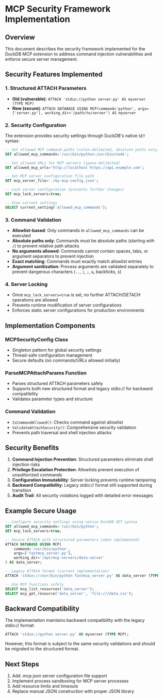 # MCP Security Framework Implementation

## Overview
This document describes the security framework implemented for the DuckDB MCP extension to address command injection vulnerabilities and enforce secure server management.

## Security Features Implemented

### 1. Structured ATTACH Parameters
- **Old (vulnerable)**: `ATTACH 'stdio://python server.py' AS myserver (TYPE MCP)`
- **New (secure)**: `ATTACH DATABASE USING MCP(command='python', args=['server.py'], working_dir='/path/to/server') AS myserver`

### 2. Security Configuration
The extension provides security settings through DuckDB's native `SET` syntax:

```sql
-- Set allowed MCP command paths (colon-delimited, absolute paths only)
SET allowed_mcp_commands='/usr/bin/python:/usr/bin/node';

-- Set allowed URLs for MCP servers (space-delimited)  
SET allowed_mcp_urls='http://localhost https://api.example.com';

-- Set MCP server configuration file path
SET mcp_server_file='./my-mcp-config.json';

-- Lock server configuration (prevents further changes)
SET mcp_lock_servers=true;

-- View current settings
SELECT current_setting('allowed_mcp_commands');
```

### 3. Command Validation
- **Allowlist-based**: Only commands in `allowed_mcp_commands` can be executed
- **Absolute paths only**: Commands must be absolute paths (starting with `/`) to prevent relative path attacks
- **No arguments allowed**: Commands cannot contain spaces, tabs, or argument separators to prevent injection
- **Exact matching**: Commands must exactly match allowlist entries
- **Argument sanitization**: Process arguments are validated separately to prevent dangerous characters (`..`, `|`, `;`, `&`, backticks, `$`)

### 4. Server Locking
- Once `mcp_lock_servers=true` is set, no further ATTACH/DETACH operations are allowed
- Prevents runtime modification of server configurations
- Enforces static server configurations for production environments

## Implementation Components

### MCPSecurityConfig Class
- Singleton pattern for global security settings
- Thread-safe configuration management
- Secure defaults (no commands/URLs allowed initially)

### ParseMCPAttachParams Function
- Parses structured ATTACH parameters safely
- Supports both new structured format and legacy stdio:// for backward compatibility
- Validates parameter types and structure

### Command Validation
- `IsCommandAllowed()`: Checks command against allowlist
- `ValidateAttachSecurity()`: Comprehensive security validation
- Prevents path traversal and shell injection attacks

## Security Benefits

1. **Command Injection Prevention**: Structured parameters eliminate shell injection risks
2. **Privilege Escalation Protection**: Allowlists prevent execution of unauthorized commands
3. **Configuration Immutability**: Server locking prevents runtime tampering
4. **Backward Compatibility**: Legacy stdio:// format still supported during transition
5. **Audit Trail**: All security violations logged with detailed error messages

## Example Secure Usage

```sql
-- Configure security settings using native DuckDB SET syntax
SET allowed_mcp_commands='/usr/bin/python';
SET mcp_lock_servers=true;

-- Secure ATTACH with structured parameters (when implemented)
ATTACH DATABASE USING MCP(
    command='/usr/bin/python',
    args=['fastmcp_server.py'],
    working_dir='/opt/mcp-servers/data-server'
) AS data_server;

-- Legacy ATTACH format (current implementation)
ATTACH 'stdio:///usr/bin/python fastmcp_server.py' AS data_server (TYPE MCP);

-- Use MCP functions safely
SELECT mcp_list_resources('data_server');
SELECT mcp_get_resource('data_server', 'file:///data.csv');
```

## Backward Compatibility

The implementation maintains backward compatibility with the legacy stdio:// format:
```sql
ATTACH 'stdio://python server.py' AS myserver (TYPE MCP);
```

However, this format is subject to the same security validations and should be migrated to the structured format.

## Next Steps

1. Add .mcp.json server configuration file support
2. Implement process sandboxing for MCP server processes
3. Add resource limits and timeouts
4. Replace manual JSON construction with proper JSON library